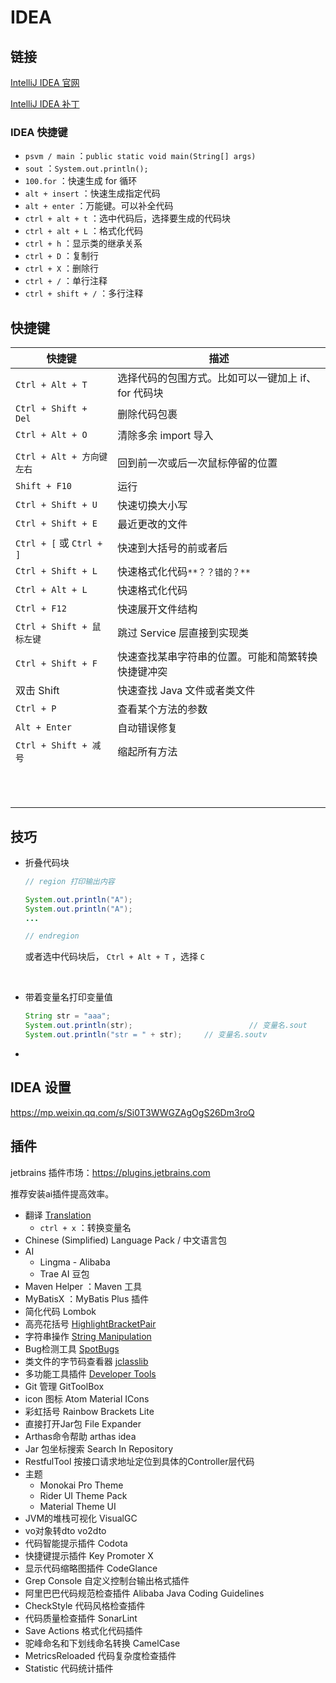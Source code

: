 # IDEA

## 链接

[IntelliJ IDEA 官网](https://www.jetbrains.com/)

[IntelliJ IDEA 补丁](https://pan.baidu.com/s/1kkcjKSgwIo4bhSfOKj3Ptw?pwd=paex)



### IDEA 快捷键

* `psvm / main` ：`public static void main(String[] args)`
* `sout` ：`System.out.println();`
* `100.for`  ：快速生成 for 循环
* `alt + insert` ：快速生成指定代码
* `alt + enter` ：万能键。可以补全代码
* `ctrl + alt + t` ：选中代码后，选择要生成的代码块
* `ctrl + alt + L` ：格式化代码
* `ctrl + h` ：显示类的继承关系
* `ctrl + D` ：复制行
* `ctrl + X` ：删除行
* `ctrl + /` ：单行注释
* `ctrl + shift + /` ：多行注释





## 快捷键

| 快捷键                    | 描述                                                |
| ------------------------- | --------------------------------------------------- |
| `Ctrl + Alt + T`          | 选择代码的包围方式。比如可以一键加上 if、for 代码块 |
| `Ctrl + Shift + Del`      | 删除代码包裹                                        |
| `Ctrl + Alt + O`          | 清除多余 import 导入                                |
|                           |                                                     |
| `Ctrl + Alt + 方向键左右` | 回到前一次或后一次鼠标停留的位置                    |
| `Shift + F10`             | 运行                                                |
| `Ctrl + Shift + U`        | 快速切换大小写                                      |
| `Ctrl + Shift + E`        | 最近更改的文件                                      |
| `Ctrl + [` 或 `Ctrl + ]`  | 快速到大括号的前或者后                              |
| `Ctrl + Shift + L`        | 快速格式化代码`**？？错的？**`                      |
| `Ctrl + Alt + L`          | 快速格式化代码                                      |
| `Ctrl + F12`              | 快速展开文件结构                                    |
| `Ctrl + Shift + 鼠标左键` | 跳过 Service 层直接到实现类                         |
| `Ctrl + Shift + F`        | 快速查找某串字符串的位置。可能和简繁转换快捷键冲突  |
| 双击 Shift                | 快速查找 Java 文件或者类文件                        |
| `Ctrl + P`                | 查看某个方法的参数                                  |
| `Alt + Enter`             | 自动错误修复                                        |
| `Ctrl + Shift + 减号`     | 缩起所有方法                                        |
|                           |                                                     |
|                           |                                                     |
|                           |                                                     |
|                           |                                                     |
|                           |                                                     |
|                           |                                                     |
|                           |                                                     |
|                           |                                                     |
|                           |                                                     |
|                           |                                                     |
|                           |                                                     |







## 技巧



* 折叠代码块

  ```java
  // region 打印输出内容
  
  System.out.println("A");
  System.out.println("A");
  ...
  
  // endregion
  ```

  或者选中代码块后， `Ctrl + Alt + T` ，选择 `C`

​		

* 带着变量名打印变量值

  ```java
  String str = "aaa";
  System.out.println(str);    						// 变量名.sout
  System.out.println("str = " + str);     // 变量名.soutv
  ```

  

* 



## IDEA 设置

https://mp.weixin.qq.com/s/Si0T3WWGZAgOgS26Dm3roQ









## 插件

jetbrains 插件市场：https://plugins.jetbrains.com

推荐安装ai插件提高效率。



* 翻译 [Translation](https://plugins.jetbrains.com/plugin/8579-translation) 
  * `ctrl + x` ：转换变量名
* Chinese (Simplified) Language Pack / 中文语言包
* AI
  * Lingma - Alibaba
  * Trae AI 豆包
* Maven Helper ：Maven 工具
* MyBatisX ：MyBatis Plus 插件
* 简化代码 Lombok
* 高亮花括号 [HighlightBracketPair](https://plugins.jetbrains.com/plugin/17320-highlightbracketpair) 
* 字符串操作 [String Manipulation](https://plugins.jetbrains.com/plugin/2162-string-manipulation) 
* Bug检测工具 [SpotBugs](https://plugins.jetbrains.com/plugin/14014-spotbugs) 
* 类文件的字节码查看器 [jclasslib](https://plugins.jetbrains.com/plugin/9248-jclasslib) 
* 多功能工具插件 [Developer Tools](https://plugins.jetbrains.com/plugin/21904-developer-tools) 
* Git 管理 GitToolBox
* icon 图标 Atom Material ICons
* 彩虹括号 Rainbow Brackets Lite
* 直接打开Jar包 File Expander 
* Arthas命令帮助 arthas idea
* Jar 包坐标搜索 Search In Repository
* RestfulTool 按接口请求地址定位到具体的Controller层代码
* 主题
  * Monokai Pro Theme
  * Rider UI Theme Pack
  * Material Theme UI
* JVM的堆栈可视化 VisualGC
* vo对象转dto vo2dto 
* 代码智能提示插件 Codota
* 快捷键提示插件 Key Promoter X 
* 显示代码缩略图插件 CodeGlance 
* Grep Console 自定义控制台输出格式插件
* 阿里巴巴代码规范检查插件 Alibaba Java Coding Guidelines 
* CheckStyle 代码风格检查插件
* 代码质量检查插件 SonarLint 
* Save Actions 格式化代码插件
* 驼峰命名和下划线命名转换 CamelCase
* MetricsReloaded 代码复杂度检查插件
* Statistic 代码统计插件















